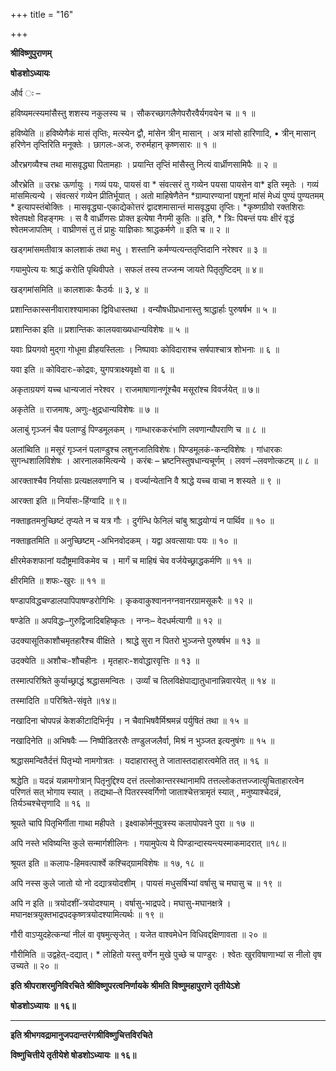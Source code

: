 +++
title = "16"

+++


<div id="pl-74790" claऽऽ="panel-layout">

<div id="pg-74790-0" claऽऽ="panel-grid panel-no-ऽtyle">

<div id="pgc-74790-0-0" claऽऽ="panel-grid-cell" weight="1">

<div id="panel-74790-0-0-0" claऽऽ="ऽo-panel widget widget_ऽow-editor panel-firऽt-child panel-laऽt-child" index="0" data-ऽtyle="{&quot;background_image_attachment&quot;ःfalऽe,&quot;background_diऽplay&quot;ः&quot;tile&quot;}">

<div claऽऽ="ऽo-widget-ऽow-editor ऽo-widget-ऽow-editor-baऽe">

<div claऽऽ="ऽiteorigin-widget-tinymce textwidget">

**श्रीविष्णुपुराणम्**

**षोडशोऽध्यायः**

 और्व ः –

हविष्यमत्स्यमांसैस्तु शशस्य नकुलस्य च । सौकरच्छागलैणेपरौरवैर्यगवयेन च ॥ १ ॥

 हविष्येति ॥ हविष्येणैकं मासं तृप्तिः, मत्स्येन द्वौ, मांसेन त्रीन् मासान् । अत्र मांसो हारिणादि, • त्रीन् मासान् हरिणेन तृप्तिरिति मनूक्तेः । छागलः-अजः, रुरुर्महान् कृष्णसारः ॥ १ ॥

औरभ्रगव्यैश्च तथा मासवृद्ध्या पितामहाः । प्रयान्ति तृप्तिं मांसैस्तु नित्यं वार्ध्रीणसामिपैः ॥ २ ॥

 औरभ्रेति ॥ उरभ्रः ऊर्णायुः । गव्यं पयः, पायसं वा * संवत्सरं तु गव्येन पयसा पायसेन वा* इति स्मृतेः । गव्यं मांसमित्यन्ये । संवत्सरं गव्येन प्रीतिर्भूयात् । अतो माहिषेणैतेन *ग्राम्पारण्यानां पशूनां मांसं मेध्यं पुण्यं पुण्यतमम् * इत्यापस्तंबोक्तिः । मासवृद्ध्या-एकाद्येकोत्तरं द्वादशमासान्तं मासवृद्ध्या तृप्तिः। *कृष्णग्रीवो रक्तशिराः श्वेतपक्षो विहङ्गमः । स वै वार्ध्रीणसः प्रोक्त इत्येषा नैगमी कुतिः ॥ इति, * त्रिःः पिबन्तं पयः क्षीरं वृद्धं श्वेतमजापतिम् । वाघ्रीणसं तु तं प्राहुः याज्ञिकाः श्राद्धकर्मणे ॥ इति च ॥ २ ॥

खड्गमांसमतीवात्र कालशाकं तथा मधु । शस्तानि कर्मण्यत्यन्ततृप्तिदानि नरेश्वर ॥ ३ ॥

गयामुपेत्य यः श्राद्धं करोति पृथिवीपते । सफलं तस्य तज्जन्म जायते पितृतुष्टिदम् ॥ ४॥

 खड्गमांसमिति ॥ कालशाकः कैठर्यः ॥ ३, ४ ॥

प्रशान्तिकास्सनीवाराश्श्यामाका द्विविधास्तथा । वन्यौषधीप्रधानास्तु श्राद्धार्हाः पुरुषर्षभ ॥ ५ ॥

 प्रशान्तिका इति ॥ प्रशान्तिकः कालयवाख्यधान्यविशेषः ॥ ५ ॥

यवाः प्रियगवो मुद्गा गोधूमा व्रीहयस्तिलाः । निष्पावाः कोविदाराश्च सर्षपाश्चात्र शोभनाः ॥ ६ ॥

 यवा इति ॥ कोविदारः-कोद्रवः, युगपत्राक्ष्यवृक्षो वा ॥ ६ ॥

अकृताग्रयणं यच्च धान्यजातं नरेश्वर । राजमाषाणानणूंश्चैव मसूरांश्च विवर्जयेत् ॥ ७॥

 अकृतेति ॥ राजमाषः, अणुः-क्षुद्रधान्यविशेषः ॥ ७ ॥

अलाबुं गृञ्जनं चैव पलाण्डुं पिण्डमूलकम् । गाम्धारककरंभाणि लवणान्यौपराणि च ॥ ८ ॥

 अलांब्विति ॥ मसूरं गृञ्जनं पलाण्डुश्च लशुनजातिविशेषः। पिण्डमूलकं-कन्दविशेषः । गांधारकः सुगन्धशालिविशेषः । आरनालकमित्यन्ये । करंबः – भ्रष्टनिस्तुषधान्यचूर्णम् । लवणं –लवणोत्कटम् ॥ ८ ॥

आरक्ताश्चैव निर्यासाः प्रत्यक्षलवणानि च । वर्ज्यान्येतानि वै श्राद्धे यच्च वाचा न शस्यते ॥ ९ ॥

 आरक्ता इति ॥ निर्यासः-हिंग्वादि ॥ ९॥

नक्ताहृतमनुच्छिष्टं तृप्यते न च यत्र गौः । दुर्गन्धि फेनिलं चांबु श्राद्धयोग्यं न पार्थिव ॥ १० ॥

नक्ताहृतमिति ॥ अनुच्छिष्टम् -अभिनवोदकम् । यद्वा अवत्सायाः पयः ॥ १० ॥

क्षीरमेकशफानां यदौष्ट्रमाविकमेव च । मार्गं च माहिषं चेव वर्जयेच्छ्राद्धकर्मणि ॥ ११ ॥

 क्षीरमिति ॥ शफः-खुरः ॥ ११ ॥

षण्डापविद्धचण्डालपापिपाषण्डरोगिभिः । कृकवाकुश्वाननग्नवानरग्रामसूकरैः ॥ १२ ॥

षण्डेति ॥ अपविद्धः–गुरुद्विजादिबहिष्कृतः । नग्नः– वेदधर्मत्यागी ॥ १२ ॥

उदक्यासूतिकाशौचमृतहारैश्च वीक्षिते । श्राद्धे सुरा न पितरो भुञ्जन्ते पुरुषर्षभ ॥ १३ ॥

 उदक्येति ॥ अशौचः-शौचहीनः । मृतहारः-शवोद्धारवृत्तिः ॥ १३ ॥

तस्मात्परिश्रिते कुर्याच्छ्राद्धं श्रद्धासमन्वितः । उर्व्यां च तिलविक्षेपाद्यातुधानान्निवारयेत् ॥ १४ ॥

 तस्मादिति ॥ परिश्रिते-संवृते ॥१४॥

नखादिना चोपपन्नं केशकीटादिभिर्नृप । न चैवाभिषवैर्मिश्रमन्नं पर्युषितं तथा ॥ १५ ॥

नखादिनेति ॥ अभिषवैः — निष्पीडितरसैः तण्डुलजलैर्वा, मिश्रं न भुञ्जत इत्यनुषंगः ॥ १५ ॥

श्रद्धासमन्वितैर्दत्तं पितृभ्यो नामगोत्रतः । यदाहारास्तु ते जातास्तदाहारत्वमेति तत् ॥ १६ ॥

 श्रद्धेति ॥ यदन्नं यन्नामगोत्रान् पितृनुद्दिश्य दत्तं तल्लोकान्तरस्थानामपि तत्तल्लोकतत्तज्जात्युचिताहारत्वेन परिणतं सत् भोगाय स्यात् । तद्यथा–ते पितरस्स्वर्गिणो जाताश्चेत्तत्रामृतं स्यात् , मनुष्याश्चेदन्नं, तिर्यञ्चश्चेत्तृणादि ॥ १६ ॥

श्रूयते चापि पितृभिर्गीता गाथा महीपते । इक्ष्वाकोर्मनुपुत्रस्य कलापोपवने पुरा ॥ १७ ॥

अपि नस्ते भविष्यन्ति कुले सन्मार्गशीलिनः । गयामुपेत्य ये पिण्डान्दास्यन्त्यस्माकमादरात् ॥१८॥

 श्रूयत इति ॥ कलापः-हिमवत्पार्श्वे कश्चिद्ग्रामविशेषः ॥ १७, १८ ॥

अपि नस्स कुले जातो यो नो दद्यात्रयोदशीम् । पायसं मधुसर्षिभ्यां वर्षासु च मघासु च ॥ १९ ॥

 अपि न इति ॥ त्रयोदशीं-त्रयोदश्याम् । वर्षासु-भाद्रपदे। मघासु-मघानक्षत्रे । मघानक्षत्रयुक्तभाद्रपदकृष्णत्रयोदश्यामित्यर्थः ॥ १९ ॥

गौरी वाऽप्युदहेत्कन्यां नीलं वा वृषमुत्सृजेत् । यजेत वाश्वमेधेन विधिवद्दक्षिणावता ॥ २० ॥

गौरीमिति ॥ उद्वहेत्-दद्यात्। * लोहितो यस्तु वर्णेन मुखे पुच्छे च पाण्डुरः । श्वेतः खुरविषाणाभ्यां स नीलो वृष उच्यते ॥ २० ॥



**इति श्रीपराशरमुनिविरचिते श्रीविष्णुपरत्वनिर्णायके श्रीमति विष्णुमहापुराणे तृतीयेऽशे**

**षोडशोऽध्यायः ॥ १६॥**

****

**इति श्रीभगवद्रामानुजपदान्तरंगश्रीविष्णुचित्तविरचिते**

**विष्णुचित्तीये तृतीयेशे षोडशोऽध्यायः ॥ १६॥**














